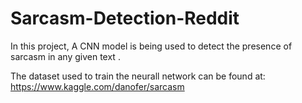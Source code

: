 # Sarcasm-Detection-Reddit

In this project, A CNN model is being used to detect the presence of sarcasm in any given text .

The dataset used to train the neurall network can be found at: https://www.kaggle.com/danofer/sarcasm
